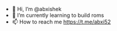 - 👋 Hi, I’m @abxishek
- 🌱 I’m currently learning to build roms
- 📫 How to reach me https://t.me/abxi52
